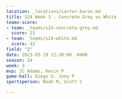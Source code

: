 ```yaml
---
location: _locations/carter-baron.md
title: S24 Week 3 - Concrete Grey vs White
teams-score:
- team: _teams/s24-concrete-grey.md
  score: 21
- team: _teams/s24-white.md
  score: 42
field: "2"
date: 2023-03-19 12:30:00 -0400
season: 24
week: 3
mvp: JC Adams, Kevin P
game-ball: Diego U, Joey P
sportsperson: Noah M, Scott C

---
```

